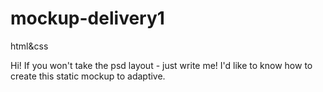mockup-delivery1
================

html&amp;css

Hi!
If you won't take the psd layout - just write me!
I'd like to know how to create this static mockup to adaptive.
